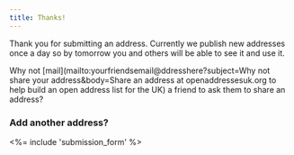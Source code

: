 ```yaml
---
title: Thanks!
---
```


Thank you for submitting an address. Currently we publish new addresses once a day so by tomorrow you and others will be able to see it and use it.

Why not [mail](mailto:yourfriendsemail@ddresshere?subject=Why not share your address&body=Share an address at openaddressesuk.org to help build an open address list for the UK) a friend to ask them to share an address?

### Add another address?

<%= include 'submission_form' %>
